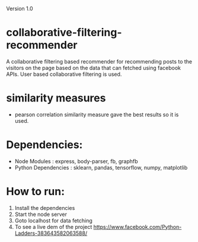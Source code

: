 Version 1.0
# collaborative-filtering-recommender
A collaborative filtering based recommender for recommending posts to the visitors on the page based on the data that can fetched using facebook APIs. User based collaborative filtering is used.

# similarity measures 
* pearson correlation similarity measure gave the best results so it is used.

# Dependencies:
- Node Modules : express, body-parser, fb, graphfb
- Python Dependencies : sklearn, pandas, tensorflow, numpy, matplotlib

# How to run:

1. Install the dependencies
2. Start the node server
3. Goto localhost for data fetching
4. To see a live dem of the project https://www.facebook.com/Python-Ladders-383643582063588/

